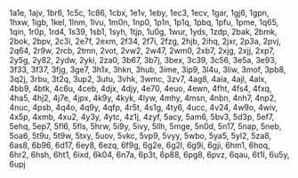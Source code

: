 1a1e, 1ajv, 1br6, 1c5c, 1c86, 1cbx, 1e1v, 1eby, 1ec3, 1ecv, 1gar, 1gj6, 1gpn, 1hxw, 1igb, 1kel, 1lnm, 1lvu, 1m0n, 1np0, 1p1n, 1p1q, 1pbq, 1pfu, 1pme, 1q65, 1qin, 1r0p, 1rd4, 1s39, 1sb1, 1syh, 1tjp, 1u0g, 1wur, 1yds, 1zdp, 2bak, 2bmk, 2bok, 2bpv, 2c3i, 2e7f, 2exm, 2f34, 2f7i, 2fzg, 2hjb, 2ihq, 2jxr, 2p3a, 2pvj, 2q64, 2r9w, 2rcb, 2tmn, 2vot, 2vw2, 2w47, 2wm0, 2xb7, 2xjg, 2xjj, 2xp7, 2y5g, 2y82, 2ydw, 2yki, 2za0, 3b67, 3b7j, 3bex, 3c39, 3c56, 3e5a, 3e93, 3f33, 3f37, 3fjg, 3ge7, 3h1x, 3hkn, 3hub, 3ime, 3ip9, 3l4u, 3liw, 3mof, 3pb8, 3q2j, 3rbu, 3t2q, 3up2, 3utu, 3vhk, 3wmc, 3zv7, 4ag8, 4aia, 4ajl, 4alx, 4bb9, 4btk, 4c6u, 4ceb, 4djx, 4djy, 4e70, 4euo, 4ewn, 4fht, 4fs4, 4fxq, 4ha5, 4hj2, 4j7e, 4jpx, 4k9y, 4kyk, 4lyw, 4mhy, 4msn, 4nbn, 4nh7, 4np2, 4nuc, 4psb, 4q4o, 4q9y, 4qfp, 4r5t, 4s1g, 4ty6, 4ucc, 4v24, 4w9o, 4wiv, 4x5p, 4xmb, 4xu2, 4y3y, 4ytc, 4z1j, 4zyf, 5acy, 5am6, 5bv3, 5d3p, 5ef7, 5ehq, 5ep7, 5fl6, 5fls, 5hrw, 5i9y, 5ivy, 5llh, 5mge, 5n0d, 5n17, 5nap, 5neb, 5oa6, 5t9u, 5t9w, 5txy, 5uov, 5vkc, 5vp9, 5vyy, 5wbo, 5ya5, 5yl2, 5za8, 6as8, 6b96, 6d17, 6ey8, 6ezq, 6f9g, 6g2e, 6g2l, 6g9i, 6gji, 6hm1, 6hoq, 6hr2, 6hsh, 6ht1, 6ixd, 6k04, 6n7a, 6p3t, 6p88, 6pg8, 6pvz, 6qau, 6t1l, 6u5y, 6upj
